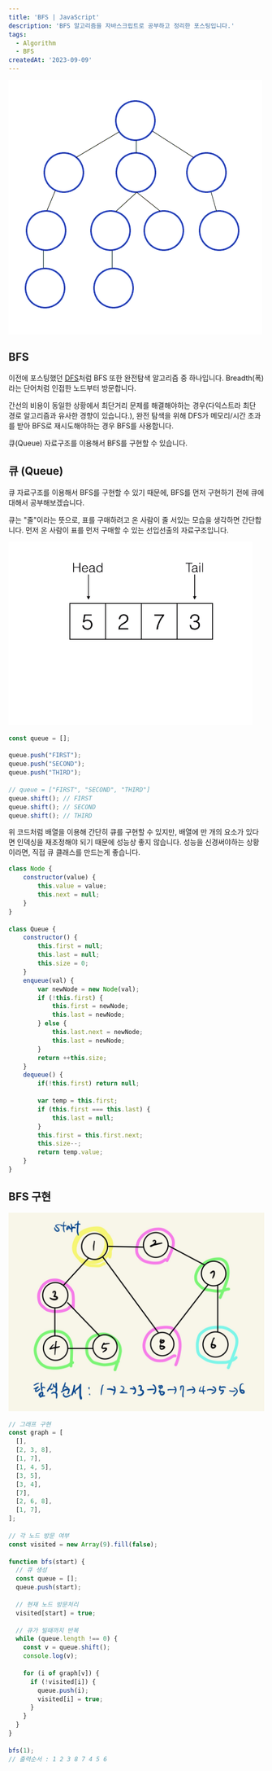 ```yaml
---
title: 'BFS | JavaScript'
description: 'BFS 알고리즘을 자바스크립트로 공부하고 정리한 포스팅입니다.'
tags:
  - Algorithm
  - BFS
createdAt: '2023-09-09'
---
```


![BFS 동작 순서](https://raw.githubusercontent.com/jinnkimm7/jin-blog/4ad220aca648010b0ba1512570b5c5359a5146ed/public/images/algorithm/bfs/1.gif)

## BFS

이전에 포스팅했던 [DFS](https://jinnkimm7-blog.vercel.app/posts/algorithm-dfs)처럼 BFS 또한 완전탐색 알고리즘 중 하나입니다. Breadth(폭)라는 단어처럼 인접한 노드부터 방문합니다.

간선의 비용이 동일한 상황에서 최단거리 문제를 해결해야하는 경우(다익스트라 최단 경로 알고리즘과 유사한 경향이 있습니다.), 완전 탐색을 위해 DFS가 메모리/시간 초과를 받아 BFS로 재시도해야하는 경우 BFS를 사용합니다. 

큐(Queue) 자료구조를 이용해서 BFS를 구현할 수 있습니다. 

## 큐 (Queue)

큐 자료구조를 이용해서 BFS를 구현할 수 있기 때문에, BFS를 먼저 구현하기 전에 큐에 대해서 공부해보겠습니다.

큐는 "줄"이라는 뜻으로, 표를 구매하려고 온 사람이 줄 서있는 모습을 생각하면 간단합니다. 먼저 온 사람이 표를 먼저 구매할 수 있는 선입선출의 자료구조입니다.

![큐 동작 원리](https://raw.githubusercontent.com/jinnkimm7/jin-blog/4ad220aca648010b0ba1512570b5c5359a5146ed/public/images/algorithm/bfs/2.gif)


```js
const queue = [];

queue.push("FIRST");
queue.push("SECOND");
queue.push("THIRD");

// queue = ["FIRST", "SECOND", "THIRD"]
queue.shift(); // FIRST
queue.shift(); // SECOND
queue.shift(); // THIRD
```

위 코드처럼 배열을 이용해 간단히 큐를 구현할 수 있지만, 배열에 만 개의 요소가 있다면 인덱싱을 재조정해야 되기 때문에 성능상 좋지 않습니다. 성능을 신경써야하는 상황이라면, 직접 큐 클래스를 만드는게 좋습니다. 

```js
class Node {
    constructor(value) {
        this.value = value;
        this.next = null;
    }
}

class Queue {
    constructor() {
        this.first = null;
        this.last = null;
        this.size = 0;
    }
    enqueue(val) {
        var newNode = new Node(val);
        if (!this.first) {
            this.first = newNode;
            this.last = newNode;
        } else {
            this.last.next = newNode;
            this.last = newNode;
        }
        return ++this.size;
    }
    dequeue() {
        if(!this.first) return null;

        var temp = this.first;
        if (this.first === this.last) {
            this.last = null;
        }
        this.first = this.first.next;
        this.size--;
        return temp.value;
    }
}
```

## BFS 구현
![BFS 그래프 탐색 순서](https://raw.githubusercontent.com/jinnkimm7/jin-blog/4ad220aca648010b0ba1512570b5c5359a5146ed/public/images/algorithm/bfs/3.png)

```js
// 그래프 구현
const graph = [
  [],
  [2, 3, 8],
  [1, 7],
  [1, 4, 5],
  [3, 5],
  [3, 4],
  [7],
  [2, 6, 8],
  [1, 7],
];

// 각 노드 방문 여부
const visited = new Array(9).fill(false);

function bfs(start) {
  // 큐 생성
  const queue = [];
  queue.push(start);

  // 현재 노드 방문처리
  visited[start] = true;

  // 큐가 빌때까지 반복
  while (queue.length !== 0) {
    const v = queue.shift();
    console.log(v);

    for (i of graph[v]) {
      if (!visited[i]) {
        queue.push(i);
        visited[i] = true;
      }
    }
  }
}

bfs(1);
// 출력순서 : 1 2 3 8 7 4 5 6
```